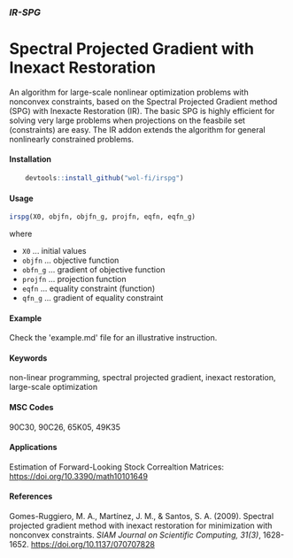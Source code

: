 ### *IR-SPG*
# Spectral Projected Gradient with Inexact Restoration
An algorithm for large-scale nonlinear optimization problems with nonconvex constraints, based on the Spectral Projected Gradient method (SPG) with Inexacte Restoration (IR). The basic SPG is highly efficient for solving very large problems when projections on the feasbile set (constraints) are easy. The IR addon extends the algorithm for general nonlinearly constrained problems.

#### Installation
``` r
    devtools::install_github("wol-fi/irspg")
```

#### Usage
``` r
irspg(X0, objfn, objfn_g, projfn, eqfn, eqfn_g)
```
where
* `X0` ... initial values
* `objfn` ... objective function
* `obfn_g` ... gradient of objective function
* `projfn` ... projection function
* `eqfn` ... equality constraint (function)
* `qfn_g` ... gradient of equality constraint

#### Example
Check the 'example.md' file for an illustrative instruction.

#### Keywords
non-linear programming, spectral projected gradient, inexact restoration, large-scale optimization

#### MSC Codes
90C30, 90C26, 65K05, 49K35

#### Applications
Estimation of Forward-Looking Stock Correaltion Matrices: <https://doi.org/10.3390/math10101649>

#### References
Gomes-Ruggiero, M. A., Martínez, J. M., & Santos, S. A. (2009). Spectral projected gradient method with inexact restoration for minimization with nonconvex constraints. *SIAM Journal on Scientific Computing, 31(3)*, 1628-1652. <https://doi.org/10.1137/070707828>

